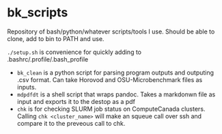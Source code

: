 # bk_scripts
Repository of bash/python/whatever scripts/tools I use. Should be able to clone, add to bin to PATH and use.

`./setup.sh` is convenience for quickly adding to .bashrc/.profile/.bash_profile

- `bk_clean` is a python script for parsing program outputs and outputing .csv format. Can take Horovod and OSU-Microbenchmark files as inputs. 
- `mdpdfdt` is a shell script that wraps pandoc. Takes a markdonwn file as input and exports it to the destop as a pdf
- `chk` is for checking SLURM job status on ComputeCanada clusters. Calling `chk <cluster_name>` will make an squeue call over ssh and compare it to the preveous call to chk.
